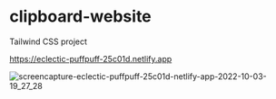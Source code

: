 # clipboard-website
Tailwind CSS project

https://eclectic-puffpuff-25c01d.netlify.app

![screencapture-eclectic-puffpuff-25c01d-netlify-app-2022-10-03-19_27_28](https://user-images.githubusercontent.com/100435026/193640792-479ae82d-7917-4da0-89cb-65251f0f21a0.png)
